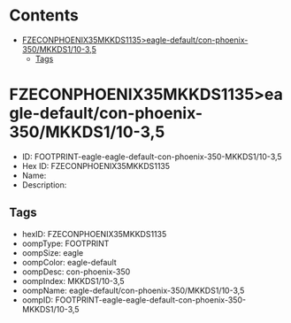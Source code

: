 



Contents
========

* [FZECONPHOENIX35MKKDS1135>eagle-default/con-phoenix-350/MKKDS1/10-3,5](#fzeconphoenix35mkkds1135eagle-defaultcon-phoenix-350mkkds110-35)
	* [Tags](#tags)

# FZECONPHOENIX35MKKDS1135>eagle-default/con-phoenix-350/MKKDS1/10-3,5

- ID: FOOTPRINT-eagle-eagle-default-con-phoenix-350-MKKDS1/10-3,5
- Hex ID: FZECONPHOENIX35MKKDS1135
- Name: 
- Description: 

## Tags

- hexID: FZECONPHOENIX35MKKDS1135
- oompType: FOOTPRINT
- oompSize: eagle
- oompColor: eagle-default
- oompDesc: con-phoenix-350
- oompIndex: MKKDS1/10-3,5
- oompName: eagle-default/con-phoenix-350/MKKDS1/10-3,5
- oompID: FOOTPRINT-eagle-eagle-default-con-phoenix-350-MKKDS1/10-3,5
